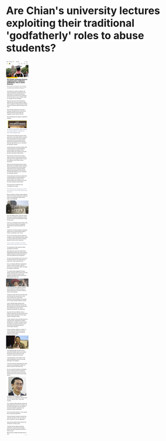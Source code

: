 # Are Chian's university lectures exploiting their traditional 'godfatherly' roles to abuse students?

![International report](img/国外报道.jpg)
